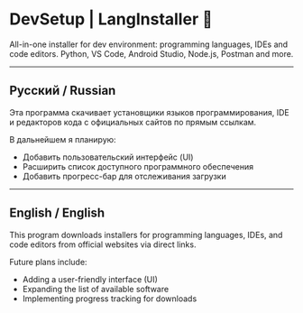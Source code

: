 # DevSetup | LangInstaller 🚀

All-in-one installer for dev environment: programming languages, IDEs and code editors. Python, VS Code, Android Studio, Node.js, Postman and more.

---

## Русский / Russian

Эта программа скачивает установщики языков программирования, IDE и редакторов кода с официальных сайтов по прямым ссылкам.

В дальнейшем я планирую:
- Добавить пользовательский интерфейс (UI)
- Расширить список доступного программного обеспечения
- Добавить прогресс-бар для отслеживания загрузки

---

## English / English

This program downloads installers for programming languages, IDEs, and code editors from official websites via direct links.

Future plans include:
- Adding a user-friendly interface (UI)
- Expanding the list of available software
- Implementing progress tracking for downloads
